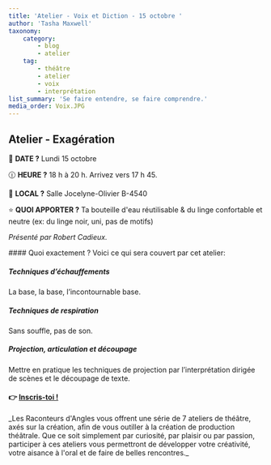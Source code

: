 ```yaml
---
title: 'Atelier - Voix et Diction - 15 octobre '
author: 'Tasha Maxwell'
taxonomy:
    category:
        - blog
        - atelier
    tag:
        - théâtre
        - atelier
        - voix
        - interprétation
list_summary: 'Se faire entendre, se faire comprendre.'
media_order: Voix.JPG
---
```


## Atelier - Exagération
📆 **DATE ?** Lundi 15 octobre

🕧 **HEURE ?** 18 h à 20 h. Arrivez vers 17 h 45.

📍 **LOCAL ?** Salle Jocelyne-Olivier B-4540

⭐ **QUOI APPORTER ?** Ta bouteille d'eau réutilisable & du linge confortable et neutre (ex: du linge noir, uni, pas de motifs)

_Présenté par Robert Cadieux._
<p>
    <p>
	</p>
</p>
#### Quoi exactement ?
Voici ce qui sera couvert par cet atelier:


##### Techniques d’échauffements 
La base, la base, l’incontournable base.
##### Techniques de respiration
Sans souffle, pas de son.
##### Projection, articulation et découpage
Mettre en pratique les techniques de projection par l’interprétation dirigée de scènes et le découpage de texte.

#### 👉 [Inscris-toi !](https://lepointdevente.com/billets/kbg250827002)
<p>
    <span class="line"></span>
</p>
_Les Raconteurs d'Angles vous offrent une série de 7 ateliers de théâtre, axés sur la création, afin de vous outiller à la création de production théâtrale.
Que ce soit simplement par curiosité, par plaisir ou par passion, participer à ces ateliers vous permettront de développer votre créativité, votre aisance à l'oral et de faire de belles rencontres._